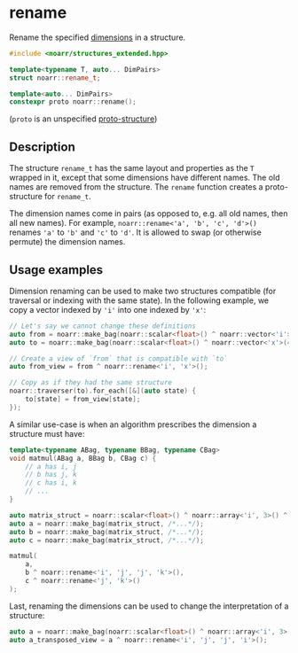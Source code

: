 # rename

Rename the specified [dimensions](../Glossary.md#dimension) in a structure.

```hpp
#include <noarr/structures_extended.hpp>

template<typename T, auto... DimPairs>
struct noarr::rename_t;

template<auto... DimPairs>
constexpr proto noarr::rename();
```

(`proto` is an unspecified [proto-structure](../Glossary.md#proto-structure))


## Description

The structure `rename_t` has the same layout and properties as the `T` wrapped in it, except that some dimensions have different names.
The old names are removed from the structure. The `rename` function creates a proto-structure for `rename_t`.

The dimension names come in pairs (as opposed to, e.g. all old names, then all new names).
For example, `noarr::rename<'a', 'b', 'c', 'd'>()` renames `'a'` to `'b'` and `'c'` to `'d'`.
It is allowed to swap (or otherwise permute) the dimension names.


## Usage examples

Dimension renaming can be used to make two structures compatible (for traversal or indexing with the same state).
In the following example, we copy a vector indexed by `'i'` into one indexed by `'x'`:

```cpp
// Let's say we cannot change these definitions
auto from = noarr::make_bag(noarr::scalar<float>() ^ noarr::vector<'i'>(42), /*...*/);
auto to = noarr::make_bag(noarr::scalar<float>() ^ noarr::vector<'x'>(42));

// Create a view of `from` that is compatible with `to`
auto from_view = from ^ noarr::rename<'i', 'x'>();

// Copy as if they had the same structure
noarr::traverser(to).for_each([&](auto state) {
	to[state] = from_view[state];
});
```

A similar use-case is when an algorithm prescribes the dimension a structure must have:

```cpp
template<typename ABag, typename BBag, typename CBag>
void matmul(ABag a, BBag b, CBag c) {
	// a has i, j
	// b has j, k
	// c has i, k
	// ...
}

auto matrix_struct = noarr::scalar<float>() ^ noarr::array<'i', 3>() ^ noarr::array<'j', 3>();
auto a = noarr::make_bag(matrix_struct, /*...*/);
auto b = noarr::make_bag(matrix_struct, /*...*/);
auto c = noarr::make_bag(matrix_struct, /*...*/);

matmul(
	a,
	b ^ noarr::rename<'i', 'j', 'j', 'k'>(),
	c ^ noarr::rename<'j', 'k'>()
);
```

Last, renaming the dimensions can be used to change the interpretation of a structure:

```cpp
auto a = noarr::make_bag(noarr::scalar<float>() ^ noarr::array<'i', 3>() ^ noarr::array<'j', 3>(), /*...*/);
auto a_transposed_view = a ^ noarr::rename<'i', 'j', 'j', 'i'>();
```
